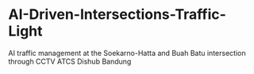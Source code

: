 # AI-Driven-Intersections-Traffic-Light
AI traffic management at the Soekarno-Hatta and Buah Batu intersection through CCTV ATCS Dishub Bandung
